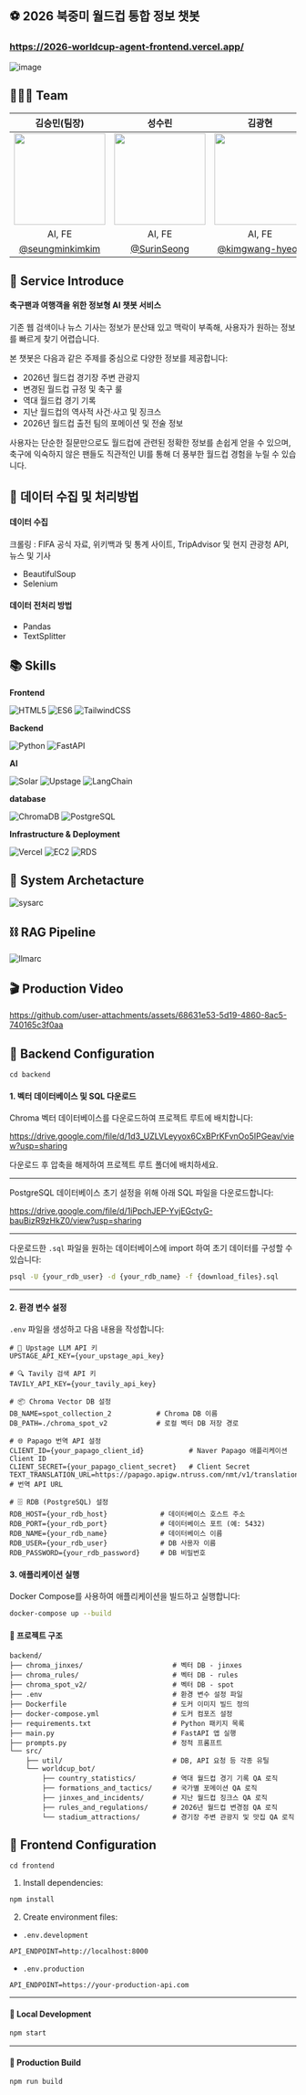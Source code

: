 
## ⚽ 2026 북중미 월드컵 통합 정보 챗봇 

### https://2026-worldcup-agent-frontend.vercel.app/

![image](https://github.com/user-attachments/assets/0b643c1e-e330-4f1c-b8b4-740aa42751dc)


## 👨‍👦‍👦 Team

| 김승민(팀장) | 성수린 | 김광현 | 서보혁 | 지준오 |
| :---: | :---: | :---: | :---: | :---: |
|  <img width="160px" src="https://avatars.githubusercontent.com/u/195266142?v=4" /> | <img width="160px" src="https://avatars.githubusercontent.com/u/166473769?v=4"/> |  <img width="160px" src="https://avatars.githubusercontent.com/u/54222988?v=4" /> |  <img width="160px" src="https://avatars.githubusercontent.com/u/123562354?v=4" /> |  <img width="160px" src="https://avatars.githubusercontent.com/u/105596059?v=4" /> |
| AI, FE | AI, FE | AI, FE | AI, BE | AI, BE |
| [@seungminkimkim](https://github.com/seungminkimkim)| [@SurinSeong](https://github.com/SurinSeong) | [@kimgwang-hyeon](https://github.com/kimgwang-hyeon) | [@Seo-b-h](https://github.com/Seo-b-h)    | [@MegaZizon](https://github.com/MegaZizon) |

## 🌈 Service Introduce
#### 축구팬과 여행객을 위한 정보형 AI 챗봇 서비스

기존 웹 검색이나 뉴스 기사는 정보가 분산돼 있고 맥락이 부족해, 사용자가 원하는 정보를 빠르게 찾기 어렵습니다.

본 챗봇은 다음과 같은 주제를 중심으로 다양한 정보를 제공합니다:
- 2026년 월드컵 경기장 주변 관광지
- 변경된 월드컵 규정 및 축구 룰
- 역대 월드컵 경기 기록
- 지난 월드컵의 역사적 사건·사고 및 징크스
- 2026년 월드컵 출전 팀의 포메이션 및 전술 정보

사용자는 단순한 질문만으로도 월드컵에 관련된 정확한 정보를 손쉽게 얻을 수 있으며,
축구에 익숙하지 않은 팬들도 직관적인 UI를 통해 더 풍부한 월드컵 경험을 누릴 수 있습니다.

## 🧫 데이터 수집 및 처리방법
#### 데이터 수집
크롤링 : FIFA 공식 자료, 위키백과 및 통계 사이트, TripAdvisor 및 현지 관광청 API, 뉴스 및 기사
- BeautifulSoup
- Selenium

#### 데이터 전처리 방법
- Pandas
- TextSplitter

## 📚 Skills
**Frontend**

![HTML5](https://img.shields.io/badge/HTML5-E34F26?style=for-the-badge&logo=html5&logoColor=white)
![ES6](https://img.shields.io/badge/ES6-323330?style=for-the-badge&logo=javascript&logoColor=F7DF1E)
![TailwindCSS](https://img.shields.io/badge/Tailwind_CSS-06B6D4?style=for-the-badge&logo=tailwindcss&logoColor=white)

**Backend**

![Python](https://img.shields.io/badge/Python-3776AB?style=for-the-badge&logo=python&logoColor=white)
![FastAPI](https://img.shields.io/badge/FastAPI-009688?style=for-the-badge&logo=fastapi&logoColor=white)

**AI**

![Solar](https://img.shields.io/badge/Solar-DC322F?style=for-the-badge&logo=&logoColor=white)
![Upstage](https://img.shields.io/badge/Upstage-4B0082?style=for-the-badge&logo=&logoColor=white)
![LangChain](https://img.shields.io/badge/LangChain-000000?style=for-the-badge&logo=LangChain&logoColor=white)

**database**

![ChromaDB](https://img.shields.io/badge/Chroma_DB-9D4EDD?style=for-the-badge&logo=database&logoColor=white)
![PostgreSQL](https://img.shields.io/badge/PostgreSQL-4169E1?style=for-the-badge&logo=postgresql&logoColor=white)

**Infrastructure & Deployment**

![Vercel](https://img.shields.io/badge/Vercel-000000?style=for-the-badge&logo=vercel&logoColor=white)
![EC2](https://img.shields.io/badge/AWS_EC2-FF9900?style=for-the-badge&logo=amazonaws&logoColor=white)
![RDS](https://img.shields.io/badge/AWS_RDS-527FFF?style=for-the-badge&logo=amazonaws&logoColor=white)

## 🧬 System Archetacture
![sysarc](https://github.com/user-attachments/assets/7575e631-bb6c-4edb-9bec-a64469b8a638)

## ⛓️ RAG Pipeline
![llmarc](https://github.com/user-attachments/assets/a5d5b06b-4ed3-40b6-b7b4-a1767f2cc467)

## 🎬 Production Video

https://github.com/user-attachments/assets/68631e53-5d19-4860-8ac5-740165c3f0aa

## 🚀 Backend Configuration
```
cd backend
```
#### 1. 벡터 데이터베이스 및  SQL 다운로드

Chroma 벡터 데이터베이스를 다운로드하여 프로젝트 루트에 배치합니다:

https://drive.google.com/file/d/1d3_UZLVLeyyox6CxBPrKFvnOo5IPGeav/view?usp=sharing

다운로드 후 압축을 해제하여 프로젝트 루트 폴더에 배치하세요.

---
PostgreSQL 데이터베이스 초기 설정을 위해 아래 SQL 파일을 다운로드합니다:

https://drive.google.com/file/d/1iPpchJEP-YvjEGctyG-bauBizR9zHkZ0/view?usp=sharing


---

다운로드한 `.sql` 파일을 원하는 데이터베이스에 import 하여 초기 데이터를 구성할 수 있습니다:

```bash
psql -U {your_rdb_user} -d {your_rdb_name} -f {download_files}.sql
```
---


#### 2. 환경 변수 설정

`.env` 파일을 생성하고 다음 내용을 작성합니다:

```env
# 🔑 Upstage LLM API 키
UPSTAGE_API_KEY={your_upstage_api_key}

# 🔍 Tavily 검색 API 키
TAVILY_API_KEY={your_tavily_api_key}

# 📦 Chroma Vector DB 설정
DB_NAME=spot_collection_2           # Chroma DB 이름
DB_PATH=./chroma_spot_v2            # 로컬 벡터 DB 저장 경로

# 🌐 Papago 번역 API 설정
CLIENT_ID={your_papago_client_id}           # Naver Papago 애플리케이션 Client ID
CLIENT_SECRET={your_papago_client_secret}   # Client Secret
TEXT_TRANSLATION_URL=https://papago.apigw.ntruss.com/nmt/v1/translation  # 번역 API URL

# 🗄️ RDB (PostgreSQL) 설정
RDB_HOST={your_rdb_host}             # 데이터베이스 호스트 주소
RDB_PORT={your_rdb_port}             # 데이터베이스 포트 (예: 5432)
RDB_NAME={your_rdb_name}             # 데이터베이스 이름
RDB_USER={your_rdb_user}             # DB 사용자 이름
RDB_PASSWORD={your_rdb_password}     # DB 비밀번호
```

#### 3. 애플리케이션 실행

Docker Compose를 사용하여 애플리케이션을 빌드하고 실행합니다:

```bash
docker-compose up --build
```

#### 📁 프로젝트 구조

```
backend/
├── chroma_jinxes/                      # 벡터 DB - jinxes
├── chroma_rules/                       # 벡터 DB - rules
├── chroma_spot_v2/                     # 벡터 DB - spot
├── .env                                # 환경 변수 설정 파일
├── Dockerfile                          # 도커 이미지 빌드 정의
├── docker-compose.yml                  # 도커 컴포즈 설정
├── requirements.txt                    # Python 패키지 목록
├── main.py                             # FastAPI 앱 실행
├── prompts.py                          # 정적 프롬프트
└── src/                                
    ├── util/                           # DB, API 요청 등 각종 유틸
    └── worldcup_bot/
        ├── country_statistics/         # 역대 월드컵 경기 기록 QA 로직
        ├── formations_and_tactics/     # 국가별 포메이션 QA 로직
        ├── jinxes_and_incidents/       # 지난 월드컵 징크스 QA 로직
        ├── rules_and_regulations/      # 2026년 월드컵 변경점 QA 로직
        └── stadium_attractions/        # 경기장 주변 관광지 및 맛집 QA 로직
```


## 🚀 Frontend Configuration
```
cd frontend
```


1. Install dependencies:
```bash
npm install
```

2. Create environment files:

- `.env.development`
```env
API_ENDPOINT=http://localhost:8000
```

- `.env.production`
```env
API_ENDPOINT=https://your-production-api.com
```

---

#### 🧪 Local Development

```bash
npm start
```

---

#### 🚀 Production Build

```bash
npm run build
```
